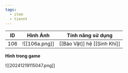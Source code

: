 ```yaml
---
tags:
  - item
  - tiennt
---
```


| ID  | Hình Ảnh      | Tính năng sử dụng           |
| --- | ------------- | --------------------------- |
| 106 | ![[106a.png]] | [[Bảo Vật]] hệ [[Sinh Khí]] |

**Hình trong game**

![[20241219115047.png]]
